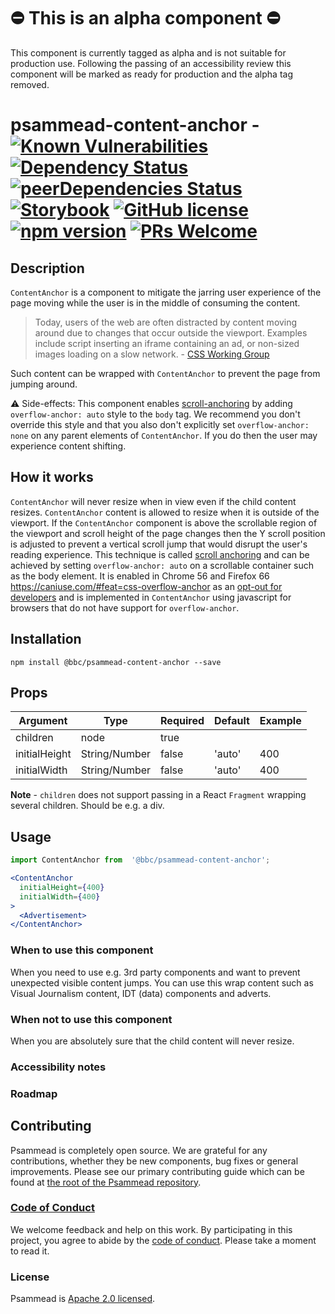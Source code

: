 # ⛔️ This is an alpha component ⛔️

This component is currently tagged as alpha and is not suitable for production use. Following the passing of an accessibility review this component will be marked as ready for production and the alpha tag removed.

# psammead-content-anchor - [![Known Vulnerabilities](https://snyk.io/test/github/bbc/psammead/badge.svg?targetFile=packages%2Fcomponents%2Fpsammead-content-anchor%2Fpackage.json)](https://snyk.io/test/github/bbc/psammead?targetFile=packages%2Fcomponents%2Fpsammead-content-anchor%2Fpackage.json) [![Dependency Status](https://david-dm.org/bbc/psammead.svg?path=packages/components/psammead-content-anchor)](https://david-dm.org/bbc/psammead?path=packages/components/psammead-content-anchor) [![peerDependencies Status](https://david-dm.org/bbc/psammead/peer-status.svg?path=packages/components/psammead-content-anchor)](https://david-dm.org/bbc/psammead?path=packages/components/psammead-content-anchor&type=peer) [![Storybook](https://raw.githubusercontent.com/storybooks/brand/master/badge/badge-storybook.svg?sanitize=true)](https://bbc.github.io/psammead/?path=/story/components-ContentAnchor--default) [![GitHub license](https://img.shields.io/badge/license-Apache%202.0-blue.svg)](https://github.com/bbc/psammead/blob/latest/LICENSE) [![npm version](https://img.shields.io/npm/v/@bbc/psammead-content-anchor.svg)](https://www.npmjs.com/package/@bbc/psammead-content-anchor) [![PRs Welcome](https://img.shields.io/badge/PRs-welcome-brightgreen.svg)](https://github.com/bbc/psammead/blob/latest/CONTRIBUTING.md)

## Description

`ContentAnchor` is a component to mitigate the jarring user experience of the page moving while the user is in the middle of consuming the content.

> Today, users of the web are often distracted by content moving around due to changes that occur outside the viewport. Examples include script inserting an iframe containing an ad, or non-sized images loading on a slow network. - [CSS Working Group](https://drafts.csswg.org/css-scroll-anchoring/#intro*)

Such content can be wrapped with `ContentAnchor` to prevent the page from jumping around.

⚠️ Side-effects: This component enables [scroll-anchoring](https://drafts.csswg.org/css-scroll-anchoring/) by adding `overflow-anchor: auto` style to the `body` tag. We recommend you don't override this style and that you also don't explicitly set `overflow-anchor: none` on any parent elements of `ContentAnchor`. If you do then the user may experience content shifting.

## How it works

`ContentAnchor` will never resize when in view even if the child content resizes. `ContentAnchor` content is allowed to resize when it is outside of the viewport. If the `ContentAnchor` component is above the scrollable region of the viewport and scroll height of the page changes then the Y scroll position is adjusted to prevent a vertical scroll jump that would disrupt the user's reading experience. This technique is called [scroll anchoring](https://drafts.csswg.org/css-scroll-anchoring/) and can be achieved by setting `overflow-anchor: auto` on a scrollable container such as the body element. It is enabled in Chrome 56 and Firefox 66 https://caniuse.com/#feat=css-overflow-anchor as an [opt-out for developers](https://www.chromestatus.com/feature/5700102471548928) and is implemented in `ContentAnchor` using javascript for browsers that do not have support for `overflow-anchor`.

## Installation

`npm install @bbc/psammead-content-anchor --save`

## Props

| Argument      | Type          | Required | Default | Example         |
| ------------- | ------------- | -------- | ------- | --------------- |
| children      | node          | true     |         | <Advertisement> |
| initialHeight | String/Number | false    | 'auto'  | 400             |
| initialWidth  | String/Number | false    | 'auto'  | 400             |

**Note** - `children` does not support passing in a React `Fragment` wrapping several children. Should be e.g. a div.

## Usage

```jsx
import ContentAnchor from  '@bbc/psammead-content-anchor';

<ContentAnchor
  initialHeight={400}
  initialWidth={400}
>
  <Advertisement>
</ContentAnchor>
```

### When to use this component

When you need to use e.g. 3rd party components and want to prevent unexpected visible content jumps. You can use this wrap content such as Visual Journalism content, IDT (data) components and adverts.

### When not to use this component

When you are absolutely sure that the child content will never resize.

### Accessibility notes

<!-- Information about accessibility for this component -->

### Roadmap

<!-- Known future changes of the component -->

## Contributing

Psammead is completely open source. We are grateful for any contributions, whether they be new components, bug fixes or general improvements. Please see our primary contributing guide which can be found at [the root of the Psammead repository](https://github.com/bbc/psammead/blob/latest/CONTRIBUTING.md).

### [Code of Conduct](https://github.com/bbc/psammead/blob/latest/CODE_OF_CONDUCT.md)

We welcome feedback and help on this work. By participating in this project, you agree to abide by the [code of conduct](https://github.com/bbc/psammead/blob/latest/CODE_OF_CONDUCT.md). Please take a moment to read it.

### License

Psammead is [Apache 2.0 licensed](https://github.com/bbc/psammead/blob/latest/LICENSE).

